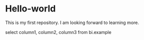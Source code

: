 # Hello-world
This is my first repository.
I am looking forward to learning more.

select column1, column2, column3
from bi.example
